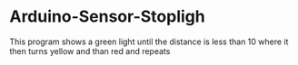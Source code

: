 # Arduino-Sensor-Stopligh
This program shows a green light until the distance is less than 10 where it then turns yellow and than red and repeats
